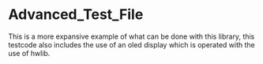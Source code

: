 # Advanced_Test_File
This is a more expansive example of what can be done with this library, this testcode also includes the use of an oled display which is operated with the use of hwlib.
